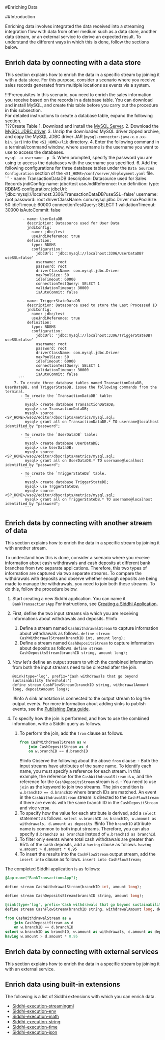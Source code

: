 #Enriching Data

##Introduction

Enriching data involves integrated the data received into a streaming integration flow with data from other medium such 
as a data store, another data stream, or an external service to derive an expected result. To understand the different ways in which this is done,
follow the sections below.

## Enrich data by connecting with a data store 

This section explains how to enrich the data in a specific stream by joining it with a data store. For this purpose, consider 
a scenario where you receive sales records generated from multiple locations as events via a system. 

!!!Prerequisites
    In this scenario, you need to enrich the sales information you receive based on the records in a database table. You 
    can download and install MySQL, and create this table before you carry out the procedure in this subsection.<br/>
    For detailed instructions to create a database table, expand the following section. <br/>
    ???Create Table
        1. Download and install the [MySQL Server](https://dev.mysql.com/downloads/).
        2. Download the [MySQL JDBC driver](https://dev.mysql.com/downloads/connector/j/).
        3. Unzip the downloaded MySQL driver zipped archive, and copy the MySQL JDBC driver JAR (`mysql-connector-java-x.x.xx-bin.jar`) into the `<SI_HOME>/lib` directory.
        4. Enter the following command in a terminal/command window, where username is the username you want to use to access the databases.<br/>
           `mysql -u username -p `
        5. When prompted, specify the password you are using to access the databases with the username you specified.
        6. Add the following configurations for three database tables under the `Data Sources Configuration` section of the `<SI_HOME>/conf/server/deployment.yaml` file.<br/>
          ```
            - name: TransactionDataDB
             description: Datasource used for Sales Records
             jndiConfig:
               name: jdbc/test
               useJndiReference: true
             definition:
               type: RDBMS
               configuration:
                 jdbcUrl: 'jdbc:mysql://localhost:3306/TransactionDataDB?useSSL=false'
                 username: root
                 password: root
                 driverClassName: com.mysql.jdbc.Driver
                 maxPoolSize: 50
                 idleTimeout: 60000
                 connectionTestQuery: SELECT 1
                 validationTimeout: 30000
                 isAutoCommit: false
                 
           
            - name: UserDataDB
              description: Datasource used for User Data
              jndiConfig:
                name: jdbc/test
                useJndiReference: true
              definition:
                type: RDBMS
                configuration:
                  jdbcUrl: 'jdbc:mysql://localhost:3306/UserDataDB?useSSL=false'
                  username: root
                  password: root
                  driverClassName: com.mysql.jdbc.Driver
                  maxPoolSize: 50
                  idleTimeout: 60000
                  connectionTestQuery: SELECT 1
                  validationTimeout: 30000
                  isAutoCommit: false
                  
            - name: TriggerStateDataDB
              description: Datasource used to store the Last Processed ID
              jndiConfig:
                name: jdbc/test
                useJndiReference: true
              definition:
                type: RDBMS
                configuration:
                  jdbcUrl: 'jdbc:mysql://localhost:3306/TriggerStateDB?useSSL=false'
                  username: root
                  password: root
                  driverClassName: com.mysql.jdbc.Driver
                  maxPoolSize: 50
                  idleTimeout: 60000
                  connectionTestQuery: SELECT 1
                  validationTimeout: 30000
                  isAutoCommit: false
          ```
        7. To create three database tables named TransactionDataDB, UserDataDB, and TriggerStateDB, issue the following commands from the terminal.
           - To create the `TransactionDataDB` table:
             ```
             mysql> create database TransactionDataDB;
             mysql> use TransactionDataDB;
             mysql> source <SP_HOME>/wso2/editor/dbscripts/metrics/mysql.sql;
             mysql> grant all on TransactionDataDB.* TO username@localhost identified by "password";
             ```
           - To create the `UserDataDB` table:
             ```
             mysql> create database UserDataDB;
             mysql> use UserDataDB;
             mysql> source <SP_HOME>/wso2/editor/dbscripts/metrics/mysql.sql;
             mysql> grant all on UserDataDB.* TO username@localhost identified by "password";
             ```
           - To create the `TriggerStateDB` table.
             ```
             mysql> create database TriggerStateDB;
             mysql> use TrggerStateDB;
             mysql> source <SP_HOME>/wso2/editor/dbscripts/metrics/mysql.sql;
             mysql> grant all on TriggerStateDB.* TO username@localhost identified by "password";
             ```

## Enrich data by connecting with another stream of data 

This section explains how to enrich the data in a specific stream by joining it with another stream.

To understand how this is done, consider a scenario where you receive information about cash withdrawals and cash 
deposits at different bank branches from two separate applications. Therefore, this two types of information are captured via two 
separate streams. To compare the withdrawals with deposits and observe whether enough deposits are being made to manage the withdrawals, you need to join both these streams. To do this, follow the 
procedure below.

1. Start creating a new Siddhi application. You can name it `BankTransactionsApp` For instructions, see [Creating a Siddhi Application](../develop/creating-a-Siddhi-Application.md).
2. First, define the two input streams via which you are receiving informations about withdrawals and deposits.
    !!!info
        
    1. Define a stream named `CashWithdrawalStream` to capture information about withdrawals as follows.
        `define stream CashWithdrawalStream(branchID int, amount long);`
    2. Define a stream named `CashDepositsStream` to capture information about deposits as follows.
        `define stream CashDepositsStream(branchID string, amount long);`
3. Now let's define an output stream to which the combined information from both the input streams need to be directed 
   after the join. 
    ```
    @sink(type='log', prefix='Cash withdrawals that go beyond sustainability threshold:')
    define stream CashFlowStream(branchID string, withdrawalAmount long, depositAmount long);
    ```
    !!!info
        A sink annotation is connected to the output stream to log the output events. For more information about adding sinks to publish events, see the [Publishing Data guide](publishing-data.md).
4. To specify how the join is performed, and how to use the combined information, write a Siddhi query as follows.
    1. To perform the join, add the `from` clause as follows.
        ```sql
        from CashWithdrawalStream as w
            join CashDepositStream as d
            on w.branchID == d.branchID
        ```
        !!!info
            Observe the following about the above `from` clause:
            - Both the input streams have attributes of the same name. To identify each name, you must specify a reference
             for each stream. In this example, the reference for the `CashWithdrawalStream` is `w`, and the reference for the `CashDepositsStream` stream is `d`.
            - You need to use `join` as the keyword to join two streams. The join condition is ` w.branchID == d.branchID` 
              where branch IDs are matched. An event in the `CashWithdrawalStream` stream is directed to the `CashFlowStream` if there are events with the same branch ID in the `CashDepositStream` and vice versa.
    2. To specify how the value for each attribute is derived, add a `select` statement as follows.
        `select w.branchID as branchID, w.amount as withdrawals, d.amount as deposits`
        !!!info
            The `branchID` attribute name is common to both input streams. Therefore, you can also specify `d.branchID as branchID` instead of `w.branchId as branchId`.
    3. To filter only events where total cash withdrawals are greater than 95% of the cash deposits, add a `having` clause as follows.
        `having w.amount > d.amount * 0.95 `
    4. To insert the results into the `CashFlowStream` output stream, add the `insert into` clause as follows.
        `insert into CashFlowStream;`
        
The completed Siddhi application is as follows:

```sql
@App:name("BankTransactionsApp");

define stream CashWithdrawalStream(branchID int, amount long);

define stream CashDepositsStream(branchID string, amount long);

@sink(type='log', prefix='Cash withdrawals that go beyond sustainability threshold:')
define stream CashFlowStream(branchID string, withdrawalAmount long, depositAmount long);

from CashWithdrawalStream as w
    join CashDepositStream as d
    on w.branchID == d.branchID
select w.branchID as branchID, w.amount as withdrawals, d.amount as deposits
having w.amount > d.amount * 0.95
```
    

## Enrich data by connecting with external services 

This section explains how to enrich the data in a specific stream by joining it with an external service.

## Enrich data using built-in extensions

The following is a list of Siddhi extensions with which you can enrich data.

 - [Siddhi-execution-streamingml](https://siddhi-io.github.io/siddhi-execution-streamingml/)
 - [Siddhi-execution-env](https://wso2-extensions.github.io/siddhi-execution-env/)
 - [Siddhi-execution-math](https://wso2-extensions.github.io/siddhi-execution-math/)
 - [Siddhi-execution-string](https://siddhi-io.github.io/siddhi-execution-string/)
 - [Siddhi-execution-time](https://siddhi-io.github.io/siddhi-execution-time/)
 - [Siddhi-execution-json](https://siddhi-io.github.io/siddhi-execution-json/)
